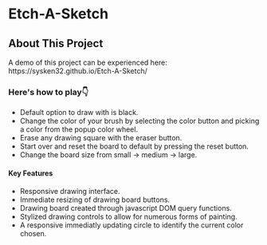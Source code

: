 # Etch-A-Sketch
<h2>About This Project</h2>
<p>A demo of this project can be experienced here: https://sysken32.github.io/Etch-A-Sketch/</p>
<h3>Here's how to play👇</h3>
<ul>
  <li>Default option to draw with is black.</li>
  <li>Change the color of your brush by selecting the color button and picking a color from the popup color wheel.</li>
  <li>Erase any drawing square with the eraser button.</li>
  <li>Start over and reset the board to default by pressing the reset button. </li>
  <li>Change the board size from small -> medium -> large.</li>
</ul>
<p><h4>Key Features</h4>
<ul>
  <li>Responsive drawing interface.</li>
  <li>Immediate resizing of drawing board buttons.</li>
  <li>Drawing board created through javascript DOM query functions.</li>
  <li>Stylized drawing controls to allow for numerous forms of painting.</li>
  <li>A responsive immediatly updating circle to identify the current color chosen.</li>
</ul>
</p>
